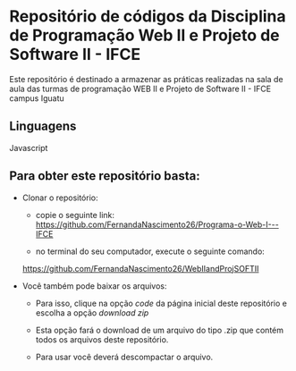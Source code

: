 # Repositório de códigos da Disciplina de Programação Web II e Projeto de Software II - IFCE

Este repositório é destinado a armazenar as práticas realizadas na sala de aula das turmas de programação WEB II e Projeto de Software II - IFCE campus Iguatu 

## Linguagens

Javascript

## Para obter este repositório basta:

- Clonar o repositório:

    - copie o seguinte link: https://github.com/FernandaNascimento26/Programa-o-Web-I---IFCE

    - no terminal do seu computador, execute o seguinte comando: 
    
    https://github.com/FernandaNascimento26/WebIIandProjSOFTII

- Você também pode baixar os arquivos:
    - Para isso, clique na opção *code* da página inicial deste repositório e escolha a opção *download zip*

    - Esta opção fará o download de um arquivo do tipo .zip que contém todos os arquivos deste repositório. 

    - Para usar você deverá descompactar o arquivo. 
